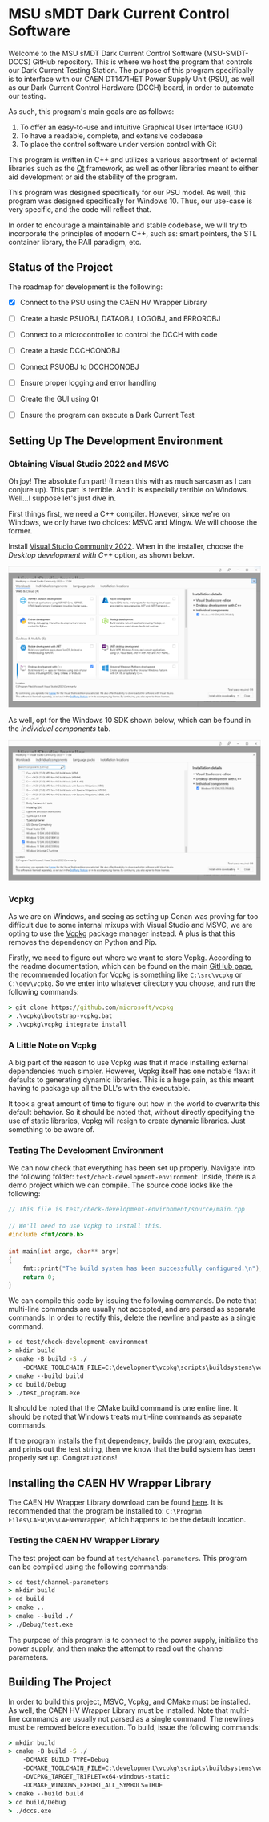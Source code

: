 # MSU sMDT Dark Current Control Software

Welcome to the MSU sMDT Dark Current Control Software (MSU-SMDT-DCCS) GitHub 
repository. This is where we host the program that controls our Dark Current 
Testing Station. The purpose of this program specifically is to interface with 
our CAEN DT1471HET Power Supply Unit (PSU), as well as our Dark Current
Control Hardware (DCCH) board, in order to automate our testing.

As such, this program's main goals are as follows:
1. To offer an easy-to-use and intuitive Graphical User Interface (GUI)
2. To have a readable, complete, and extensive codebase 
3. To place the control software under version control with Git

This program is written in C++ and utilizes a various assortment of external
libraries such as the [Qt][] framework, as well as other libraries meant
to either aid development or aid the stability of the program.

This program was designed specifically for our PSU model. As well, this program
was designed specifically for Windows 10. Thus, our use-case is very specific,
and the code will reflect that. 

In order to encourage a maintainable and stable codebase, we will try to 
incorporate the principles of modern C++, such as: smart pointers, the STL
container library, the RAII paradigm, etc. 

[Qt]: https://www.qt.io/


## Status of the Project
The roadmap for development is the following:
- [x] Connect to the PSU using the CAEN HV Wrapper Library
- [ ] Create a basic PSUOBJ, DATAOBJ, LOGOBJ, and ERROROBJ
- [ ] Connect to a microcontroller to control the DCCH with code
- [ ] Create a basic DCCHCONOBJ
- [ ] Connect PSUOBJ to DCCHCONOBJ
- [ ] Ensure proper logging and error handling
- [ ] Create the GUI using Qt
- [ ] Ensure the program can execute a Dark Current Test


## Setting Up The Development Environment
### Obtaining Visual Studio 2022 and MSVC
Oh joy! The absolute fun part! (I mean this with as much sarcasm as I can 
conjure up). This part is terrible. And it is especially terrible on Windows.
Well...I suppose let's just dive in.

First things first, we need a C++ compiler. However, since we're on Windows,
we only have two choices: MSVC and Mingw. We will choose the former. 

Install [Visual Studio Community 2022][VS]. When in the installer, choose the
*Desktop development with C++* option, as shown below.

![IMG-1](documentation/images/desktop-development-cpp.PNG)

As well, opt for the Windows 10 SDK shown below, which can be found in the
*Individual components* tab.

![IMG-2](documentation/images/windows-10-sdk.PNG)

### Vcpkg
As we are on Windows, and seeing as setting up Conan was proving far too
difficult due to some internal mixups with Visual Studio and MSVC, we are opting
to use the [Vcpkg][] package manager instead. A plus is that this removes the
dependency on Python and Pip. 

Firstly, we need to figure out where we want to store Vcpkg. According to the
readme documentation, which can be found on the main [GitHub page][Vcpkg], the 
recommended location for Vcpkg is something like `C:\src\vcpkg` or 
`C:\dev\vcpkg`. So we enter into whatever directory you choose, and run the
following commands:

```cmd
> git clone https://github.com/microsoft/vcpkg
> .\vcpkg\bootstrap-vcpkg.bat
> .\vcpkg\vcpkg integrate install
```


### A Little Note on Vcpkg
A big part of the reason to use Vcpkg was that it made installing external
dependencies much simpler. However, Vcpkg itself has one notable flaw: it 
defaults to generating dynamic libraries. This is a huge pain, as this meant
having to package up all the DLL's with the executable. 

It took a great amount of time to figure out how in the world to overwrite this
default behavior. So it should be noted that, without directly specifying the
use of static libraries, Vcpkg will resign to create dynamic libraries. Just
something to be aware of.


### Testing The Development Environment
We can now check that everything has been set up properly. Navigate into the
following folder: `test/check-development-environment`. Inside, there is a demo
project which we can compile. The source code looks like the following:
```C++
// This file is test/check-development-environment/source/main.cpp

// We'll need to use Vcpkg to install this.
#include <fmt/core.h>

int main(int argc, char** argv)
{
    fmt::print("The build system has been successfully configured.\n");
    return 0;
}
```

We can compile this code by issuing the following commands. Do note that
multi-line commands are usually not accepted, and are parsed as separate
commands. In order to rectify this, delete the newline and paste as a single
command.
```cmd
> cd test/check-development-environment
> mkdir build
> cmake -B build -S ./
    -DCMAKE_TOOLCHAIN_FILE=C:\development\vcpkg\scripts\buildsystems\vcpkg.cmake
> cmake --build build
> cd build/Debug
> ./test_program.exe
```

It should be noted that the CMake build command is one entire line. It should
be noted that Windows treats multi-line commands as separate commands.

If the program installs the [fmt][] dependency, builds the program, executes,
and prints out the test string, then we know that the build system has been
properly set up. Congratulations!

[VS]: https://visualstudio.microsoft.com/
[Vcpkg]: https://github.com/microsoft/vcpkg
[fmt]: https://github.com/fmtlib/fmt


## Installing the CAEN HV Wrapper Library
The CAEN HV Wrapper Library download can be found [here][hv-wrapper]. It is 
recommended that the program be installed to: 
`C:\Program Files\CAEN\HV\CAENHVWrapper`, which happens to be the default
location.

[hv-wrapper]: https://www.caen.it/products/caen-hv-wrapper-library/


### Testing the CAEN HV Wrapper Library
The test project can be found at `test/channel-parameters`. This program can
be compiled using the following commands:
```cmd
> cd test/channel-parameters
> mkdir build
> cd build
> cmake ..
> cmake --build ./
> ./Debug/test.exe
```

The purpose of this program is to connect to the power supply, initialize the
power supply, and then make the attempt to read out the channel parameters.


## Building The Project
In order to build this project, MSVC, Vcpkg, and CMake must be installed. As
well, the CAEN HV Wrapper Library must be installed. Note that multi-line
commands are usually not parsed as a single command. The newlines must be
removed before execution. To build, issue the following commands:

```cmd
> mkdir build
> cmake -B build -S ./
    -DCMAKE_BUILD_TYPE=Debug 
    -DCMAKE_TOOLCHAIN_FILE=C:\development\vcpkg\scripts\buildsystems\vcpkg.cmake
    -DVCPKG_TARGET_TRIPLET=x64-windows-static 
    -DCMAKE_WINDOWS_EXPORT_ALL_SYMBOLS=TRUE
> cmake --build build
> cd build/Debug
> ./dccs.exe
```
